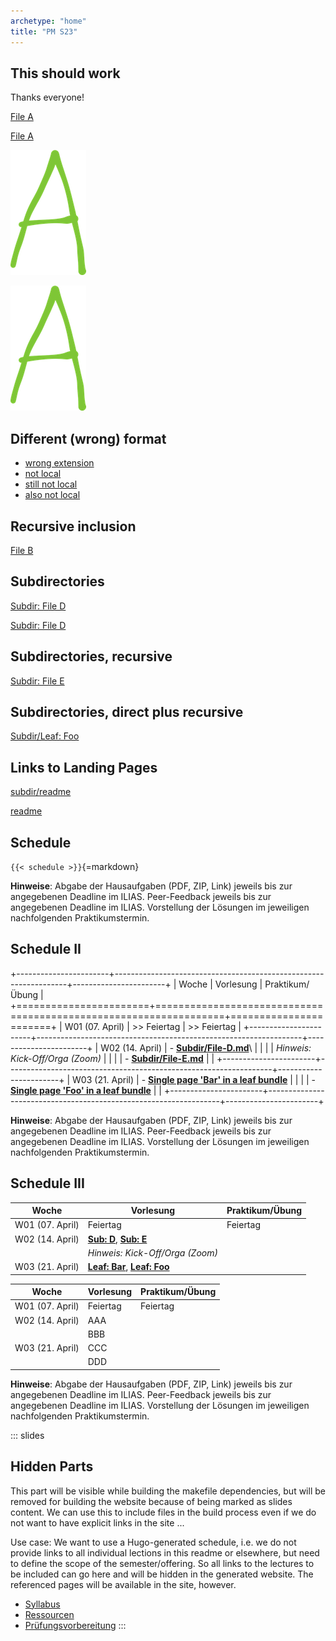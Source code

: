 ```yaml
---
archetype: "home"
title: "PM S23"
---
```



## This should work

Thanks everyone!

[File A](file-a.md)

[File A](file-a.md)

![Image A (from Readme.md)](img/a.png)

![](img/a.png)


## Different (wrong) format

-   [wrong extension](file-c.png)
-   [not local](https://pandoc.org/lua-filters.html)
-   [still not local](https://pandoc.org/lua-filters.md)
-   [also not local](http://pandoc.org/lua-filters.md)


## Recursive inclusion

[File B](file-b.md)


## Subdirectories

[Subdir: File D](subdir/file-d.md)

[Subdir: File D](./subdir/file-d.md)


## Subdirectories, recursive

[Subdir: File E](subdir/file-e.md)


## Subdirectories, direct plus recursive

[Subdir/Leaf: Foo](subdir/leaf/foo.md)


## Links to Landing Pages

[subdir/readme](subdir/readme.md)

[readme](readme.md)


## Schedule

`{{< schedule >}}`{=markdown}

**Hinweise**: Abgabe der Hausaufgaben (PDF, ZIP, Link) jeweils bis zur angegebenen Deadline im ILIAS.
Peer-Feedback jeweils bis zur angegebenen Deadline im ILIAS.
Vorstellung der Lösungen im jeweiligen nachfolgenden Praktikumstermin.


## Schedule II

+-----------------------+------------------------------------------------------------------+-----------------------+
| Woche                 | Vorlesung                                                        | Praktikum/Übung       |
+=======================+==================================================================+=======================+
| W01 (07. April)       | >> Feiertag                                                      | >> Feiertag           |
+-----------------------+------------------------------------------------------------------+-----------------------+
| W02 (14. April)       | -   [**Subdir/File-D.md**](subdir/file-d.md)\                    |                       |
|                       |     *Hinweis: Kick-Off/Orga (Zoom)*                              |                       |
|                       | -   [**Subdir/File-E.md**](subdir/file-e.md)                     |                       |
+-----------------------+------------------------------------------------------------------+-----------------------+
| W03 (21. April)       | -   [**Single page 'Bar' in a leaf bundle**](subdir/leaf/bar.md) |                       |
|                       | -   [**Single page 'Foo' in a leaf bundle**](subdir/leaf/foo.md) |                       |
+-----------------------+------------------------------------------------------------------+-----------------------+

**Hinweise**: Abgabe der Hausaufgaben (PDF, ZIP, Link) jeweils bis zur angegebenen Deadline im ILIAS.
Peer-Feedback jeweils bis zur angegebenen Deadline im ILIAS.
Vorstellung der Lösungen im jeweiligen nachfolgenden Praktikumstermin.


## Schedule III

| Woche           | Vorlesung                                                                | Praktikum/Übung |
|-----------------|--------------------------------------------------------------------------|-----------------|
| W01 (07. April) | Feiertag                                                                 | Feiertag        |
| W02 (14. April) | [**Sub: D**](subdir/file-d.md), [**Sub: E**](subdir/file-e.md)           |                 |
|                 | *Hinweis: Kick-Off/Orga (Zoom)*                                          |                 |
| W03 (21. April) | [**Leaf: Bar**](subdir/leaf/bar.md), [**Leaf: Foo**](subdir/leaf/foo.md) |                 |


| Woche           | Vorlesung | Praktikum/Übung |
|-----------------|-----------|-----------------|
| W01 (07. April) | Feiertag  | Feiertag        |
| W02 (14. April) | AAA       |                 |
|                 | BBB       |                 |
| W03 (21. April) | CCC       |                 |
|                 | DDD       |                 |

**Hinweise**: Abgabe der Hausaufgaben (PDF, ZIP, Link) jeweils bis zur angegebenen Deadline im ILIAS.
Peer-Feedback jeweils bis zur angegebenen Deadline im ILIAS.
Vorstellung der Lösungen im jeweiligen nachfolgenden Praktikumstermin.



::: slides
## Hidden Parts

This part will be visible while building the makefile dependencies, but will be removed for building
the website because of being marked as slides content. We can use this to include files in the build
process even if we do not want to have explicit links in the site ...

Use case: We want to use a Hugo-generated schedule, i.e. we do not provide links to all individual
lections in this readme or elsewhere, but need to define the scope of the semester/offering. So all
links to the lectures to be included can go here and will be hidden in the generated website. The
referenced pages will be available in the site, however.

-   [Syllabus](orga/syllabus.md)
-   [Ressourcen](orga/resources.md)
-   [Prüfungsvorbereitung](orga/exams.md)
:::
